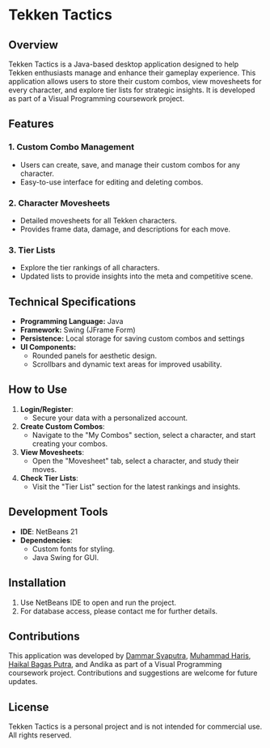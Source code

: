 # Tekken Tactics

## Overview

Tekken Tactics is a Java-based desktop application designed to help Tekken enthusiasts manage and enhance their gameplay experience. This application allows users to store their custom combos, view movesheets for every character, and explore tier lists for strategic insights. It is developed as part of a Visual Programming coursework project.

## Features

### 1. **Custom Combo Management**

- Users can create, save, and manage their custom combos for any character.
- Easy-to-use interface for editing and deleting combos.

### 2. **Character Movesheets**

- Detailed movesheets for all Tekken characters.
- Provides frame data, damage, and descriptions for each move.

### 3. **Tier Lists**

- Explore the tier rankings of all characters.
- Updated lists to provide insights into the meta and competitive scene.

## Technical Specifications

- **Programming Language:** Java
- **Framework:** Swing (JFrame Form)
- **Persistence:** Local storage for saving custom combos and settings
- **UI Components:**
  - Rounded panels for aesthetic design.
  - Scrollbars and dynamic text areas for improved usability.

## How to Use

1. **Login/Register**:
   - Secure your data with a personalized account.
2. **Create Custom Combos**:
   - Navigate to the "My Combos" section, select a character, and start creating your combos.
3. **View Movesheets**:
   - Open the "Movesheet" tab, select a character, and study their moves.
4. **Check Tier Lists**:
   - Visit the "Tier List" section for the latest rankings and insights.

## Development Tools

- **IDE**: NetBeans 21
- **Dependencies**:
  - Custom fonts for styling.
  - Java Swing for GUI.

## Installation

1. Use NetBeans IDE to open and run the project.
2. For database access, please contact me for further details.

## Contributions

This application was developed by [Dammar Syaputra](https://github.com/dammar01), [Muhammad Haris](https://github.com/muharriss), [Haikal Bagas Putra](https://github.com/ImDeshi), and Andika as part of a Visual Programming coursework project. Contributions and suggestions are welcome for future updates.

## License

Tekken Tactics is a personal project and is not intended for commercial use. All rights reserved.

